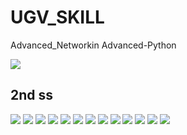 # UGV_SKILL
Advanced_Networkin Advanced-Python


<img src="img/2022-11-18 (1).png">

## 2nd ss

<img src="img/2022-11-18 (2).png">


<img src="img/2022-11-18 (3).png">


<img src="img/2022-11-18 (4).png">



<img src="img/2022-11-18 (5).png">



<img src="img/2022-11-18 (7).png">


<img src="img/2022-11-18 (8).png">

<img src="img/2022-11-18 (9).png">


<img src="img/2022-11-18 (10).png">



<img src="img/2022-11-18 (11).png">

<img src="img/2022-11-18 (12).png">

<img src="img/2022-11-18 (13).png">

<img src="img/2022-11-18 (14).png">

<img src="img/2022-11-18 (15).png">
